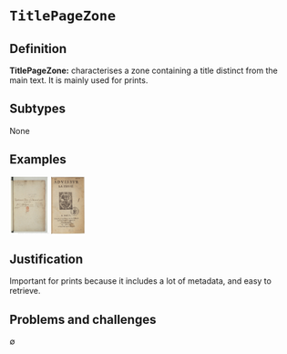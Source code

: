 # `TitlePageZone`

## Definition

**TitlePageZone:** characterises a zone containing a title distinct from the main text. It is mainly used for prints.

## Subtypes

None

## Examples

<img src="bpt6k111470b_f1.jpg" height="100px">
<img src="bpt6k1520316t_f7.jpg" height="100px">

## Justification

Important for prints because it includes a lot of metadata, and easy to retrieve.

## Problems and challenges

∅
